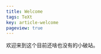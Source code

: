 ```yaml
---
title: Welcome
tags: TeXt
key: article-welcome
pageview: true
---
```


<!--
 * @Date: 2020-04-21 08:06:52
 * @LastEditTime: 2020-10-14 16:16:43
 * @LastEditors: Li Xiang
 * @Description: 
 * @FilePath: \notlixiang.github.io\_posts\2020-10-1-welcome.md
-->

欢迎来到这个目前还啥也没有的小破站。 